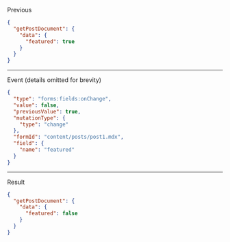 Previous
```json
{
  "getPostDocument": {
    "data": {
      "featured": true
    }
  }
}
```
---

Event (details omitted for brevity)
```json
{
  "type": "forms:fields:onChange",
  "value": false,
  "previousValue": true,
  "mutationType": {
    "type": "change"
  },
  "formId": "content/posts/post1.mdx",
  "field": {
    "name": "featured"
  }
}
```
---

Result
```json
{
  "getPostDocument": {
    "data": {
      "featured": false
    }
  }
}
```